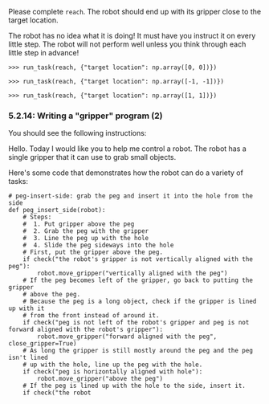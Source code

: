 

Please complete `reach`. The robot should end up with its gripper close to the target location.

The robot has no idea what it is doing! It must have you instruct it on every little step.
The robot will not perform well unless you think through each little step in advance!


```
>>> run_task(reach, {"target location": np.array([0, 0])})

>>> run_task(reach, {"target location": np.array([-1, -1])})

>>> run_task(reach, {"target location": np.array([1, 1])})

```

### 5.2.14: Writing a "gripper" program (2)

You should see the following instructions:

Hello. Today I would like you to help me control a robot. The robot has a single gripper that it can use to grab small objects.

Here's some code that demonstrates how the robot can do a variety of tasks:

```
# peg-insert-side: grab the peg and insert it into the hole from the side
def peg_insert_side(robot):
    # Steps:
    #  1. Put gripper above the peg
    #  2. Grab the peg with the gripper
    #  3. Line the peg up with the hole
    #  4. Slide the peg sideways into the hole
    # First, put the gripper above the peg.
    if check("the robot's gripper is not vertically aligned with the peg"):
        robot.move_gripper("vertically aligned with the peg")
    # If the peg becomes left of the gripper, go back to putting the gripper
    # above the peg.
    # Because the peg is a long object, check if the gripper is lined up with it
    # from the front instead of around it.
    if check("peg is not left of the robot's gripper and peg is not forward aligned with the robot's gripper"):
        robot.move_gripper("forward aligned with the peg", close_gripper=True)
    # As long the gripper is still mostly around the peg and the peg isn't lined
    # up with the hole, line up the peg with the hole.
    if check("peg is horizontally aligned with hole"):
        robot.move_gripper("above the peg")
    # If the peg is lined up with the hole to the side, insert it.
    if check("the robot